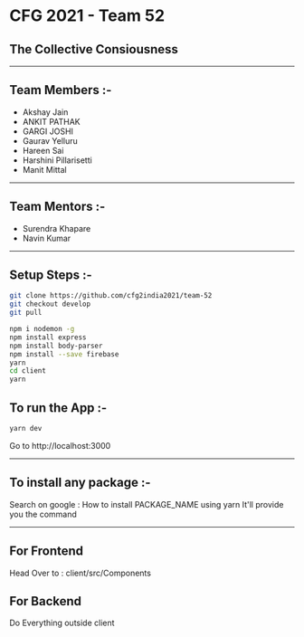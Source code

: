 # CFG 2021 - Team 52

## The Collective Consiousness

---

## Team Members :- 

- Akshay Jain
- ANKIT PATHAK	
- GARGI JOSHI	
- Gaurav Yelluru	
- Hareen Sai	
- Harshini Pillarisetti	
- Manit Mittal

---

## Team Mentors :- 

- Surendra Khapare
- Navin Kumar
  
---

## Setup Steps :-

```bash
git clone https://github.com/cfg2india2021/team-52
git checkout develop
git pull

npm i nodemon -g
npm install express
npm install body-parser
npm install --save firebase
yarn
cd client
yarn
```

## To run the App :-
```bash
yarn dev
```

Go to http://localhost:3000

---

## To install any package :-
Search on google : How to install PACKAGE_NAME using yarn
It'll provide you the command

---

## For Frontend
Head Over to : client/src/Components

## For Backend 
Do Everything outside client
